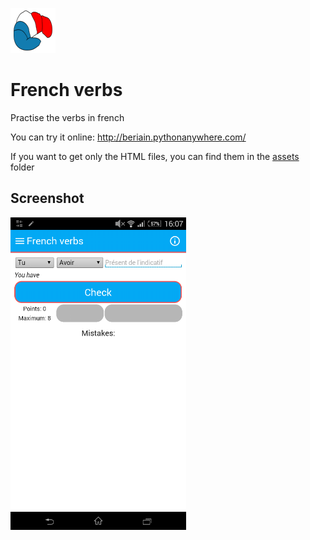 ![French verbs logo](/app/src/main/assets/logo.png)

#  French verbs

Practise the verbs in french

You can try it online: http://beriain.pythonanywhere.com/

If you want to get only the HTML files, you can find them in the [assets](/app/src/main/assets) folder

## Screenshot

<img src="/screenshot.png" height="500">
